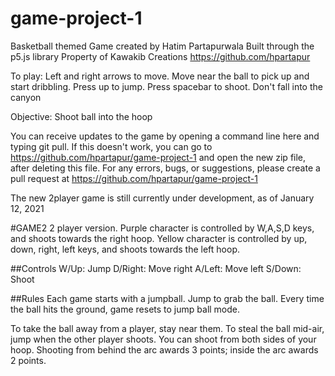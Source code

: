 # game-project-1

Basketball themed Game created by Hatim Partapurwala
Built through the p5.js library
Property of Kawakib Creations
https://github.com/hpartapur

To play:
Left and right arrows to move.
Move near the ball to pick up and start dribbling.
Press up to jump.
Press spacebar to shoot.
Don't fall into the canyon

Objective:
Shoot ball into the hoop

You can receive updates to the game by opening a command line here and typing git pull.
If this doesn't work, you can go to https://github.com/hpartapur/game-project-1 and open the new zip file, after deleting this file.
For any errors, bugs, or suggestions, please create a pull request at https://github.com/hpartapur/game-project-1

The new 2player game is still currently under development, as of January 12, 2021

#GAME2
2 player version.
Purple character is controlled by W,A,S,D keys, and shoots towards the right hoop.
Yellow character is controlled by up, down, right, left keys, and shoots towards the left hoop.

##Controls
W/Up: Jump
D/Right: Move right
A/Left: Move left
S/Down: Shoot

##Rules
Each game starts with a jumpball. Jump to grab the ball.
Every time the ball hits the ground, game resets to jump ball mode.

To take the ball away from a player, stay near them.
To steal the ball mid-air, jump when the other player shoots.
You can shoot from both sides of your hoop.
Shooting from behind the arc awards 3 points; inside the arc awards 2 points.
